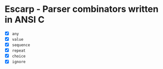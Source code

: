 # Escarp - Parser combinators written in ANSI C

- [x] `any`
- [x] `value`
- [x] `sequence`
- [x] `repeat`
- [x] `choice`
- [x] `ignore`
